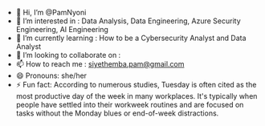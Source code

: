 - 👋 Hi, I’m @PamNyoni
- 👀 I’m interested in : Data Analysis, Data Engineering, Azure Security Engineering, AI Engineering
- 🌱 I’m currently learning : How to be a Cybersecurity Analyst and Data Analyst
- 💞️ I’m looking to collaborate on : 
- 📫 How to reach me : siyethemba.pam@gmail.com
- 😄 Pronouns: she/her
- ⚡ Fun fact: According to numerous studies, Tuesday is often cited as the most productive day of the week in many workplaces. It's typically when people have settled into their workweek routines and are focused on tasks without the Monday blues or end-of-week distractions.

<!---
PamNyoni/PamNyoni is a ✨ special ✨ repository because its `README.md` (this file) appears on your GitHub profile.
You can click the Preview link to take a look at your changes.
--->
